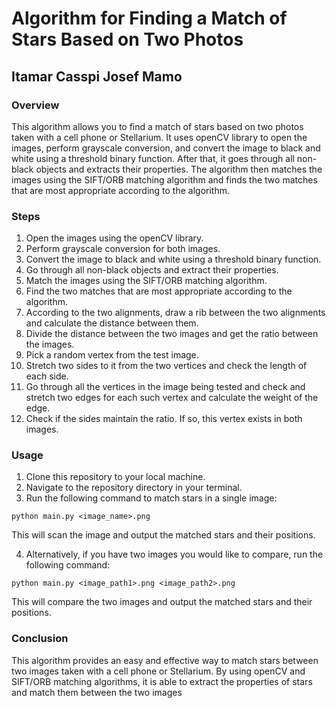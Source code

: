 # Algorithm for Finding a Match of Stars Based on Two Photos
## Itamar Casspi Josef Mamo
### Overview
This algorithm allows you to find a match of stars based on two photos taken with a cell phone or Stellarium. It uses openCV library to open the images, perform grayscale conversion, and convert the image to black and white using a threshold binary function. After that, it goes through all non-black objects and extracts their properties. The algorithm then matches the images using the SIFT/ORB matching algorithm and finds the two matches that are most appropriate according to the algorithm.

### Steps
1. Open the images using the openCV library.
2. Perform grayscale conversion for both images.
3. Convert the image to black and white using a threshold binary function.
4. Go through all non-black objects and extract their properties.
5. Match the images using the SIFT/ORB matching algorithm.
6. Find the two matches that are most appropriate according to the algorithm.
7. According to the two alignments, draw a rib between the two alignments and calculate the distance between them.
8. Divide the distance between the two images and get the ratio between the images.
9. Pick a random vertex from the test image.
10. Stretch two sides to it from the two vertices and check the length of each side.
11. Go through all the vertices in the image being tested and check and stretch two edges for each such vertex and calculate the weight of the edge.
12. Check if the sides maintain the ratio. If so, this vertex exists in both images.

### Usage
1. Clone this repository to your local machine.
2. Navigate to the repository directory in your terminal.
3. Run the following command to match stars in a single image:

`python main.py <image_name>.png`

This will scan the image and output the matched stars and their positions.

4. Alternatively, if you have two images you would like to compare, run the following command:

`python main.py <image_path1>.png <image_path2>.png`

This will compare the two images and output the matched stars and their positions.

### Conclusion
This algorithm provides an easy and effective way to match stars between two images taken with a cell phone or Stellarium. By using openCV and SIFT/ORB matching algorithms, it is able to extract the properties of stars and match them between the two images
